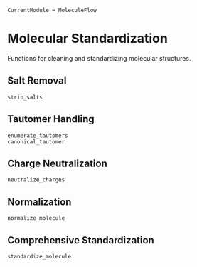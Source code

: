 ```@meta
CurrentModule = MoleculeFlow
```

# Molecular Standardization

Functions for cleaning and standardizing molecular structures.

## Salt Removal

```@docs
strip_salts
```

## Tautomer Handling

```@docs
enumerate_tautomers
canonical_tautomer
```

## Charge Neutralization

```@docs
neutralize_charges
```

## Normalization

```@docs
normalize_molecule
```

## Comprehensive Standardization

```@docs
standardize_molecule
```